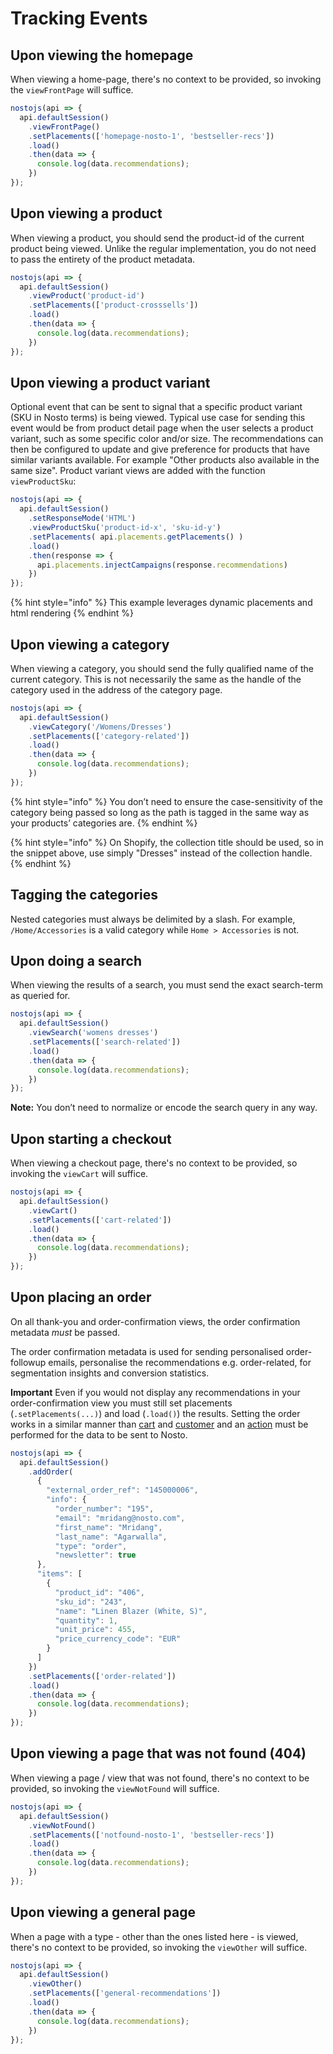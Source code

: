 # Tracking Events

## Upon viewing the homepage

When viewing a home-page, there's no context to be provided, so invoking the `viewFrontPage` will suffice.

```javascript
nostojs(api => {
  api.defaultSession()
    .viewFrontPage()
    .setPlacements(['homepage-nosto-1', 'bestseller-recs'])
    .load()
    .then(data => {
      console.log(data.recommendations);
    })
});
```

## Upon viewing a product

When viewing a product, you should send the product-id of the current product being viewed. Unlike the regular implementation, you do not need to pass the entirety of the product metadata.

```javascript
nostojs(api => {
  api.defaultSession()
    .viewProduct('product-id')
    .setPlacements(['product-crosssells'])
    .load()
    .then(data => {
      console.log(data.recommendations);
    })
});
```

## Upon viewing a product variant

Optional event that can be sent to signal that a specific product variant (SKU in Nosto terms) is being viewed. Typical use case for sending this event would be from product detail page when the user selects a product variant, such as some specific color and/or size. The recommendations can then be configured to update and give preference for products that have similar variants available. For example "Other products also available in the same size". Product variant views are added with the function `viewProductSku`:

```javascript
nostojs(api => {
  api.defaultSession()
    .setResponseMode('HTML')
    .viewProductSku('product-id-x', 'sku-id-y')
    .setPlacements( api.placements.getPlacements() )
    .load()
    .then(response => {
      api.placements.injectCampaigns(response.recommendations)
    })
});
```

{% hint style="info" %}
This example leverages dynamic placements and html rendering
{% endhint %}

## Upon viewing a category

When viewing a category, you should send the fully qualified name of the current category. This is not necessarily the same as the handle of the category used in the address of the category page.

```javascript
nostojs(api => {
  api.defaultSession()
    .viewCategory('/Womens/Dresses')
    .setPlacements(['category-related'])
    .load()
    .then(data => {
      console.log(data.recommendations);
    })
});
```

{% hint style="info" %}
You don’t need to ensure the case-sensitivity of the category being passed so long as the path is tagged in the same way as your products’ categories are.
{% endhint %}

{% hint style="info" %}
On Shopify, the collection title should be used, so in the snippet above, use simply "Dresses" instead of the collection handle.
{% endhint %}

## Tagging the categories

Nested categories must always be delimited by a slash. For example, `/Home/Accessories` is a valid category while `Home > Accessories` is not.

## Upon doing a search

When viewing the results of a search, you must send the exact search-term as queried for.

```javascript
nostojs(api => {
  api.defaultSession()
    .viewSearch('womens dresses')
    .setPlacements(['search-related'])
    .load()
    .then(data => {
      console.log(data.recommendations);
    })
});
```

**Note:** You don’t need to normalize or encode the search query in any way.

## Upon starting a checkout

When viewing a checkout page, there's no context to be provided, so invoking the `viewCart` will suffice.

```javascript
nostojs(api => {
  api.defaultSession()
    .viewCart()
    .setPlacements(['cart-related'])
    .load()
    .then(data => {
      console.log(data.recommendations);
    })
});
```

## Upon placing an order

On all thank-you and order-confirmation views, the order confirmation metadata _must_ be passed.

The order confirmation metadata is used for sending personalised order-followup emails, personalise the recommendations e.g. order-related, for segmentation insights and conversion statistics.

**Important** Even if you would not display any recommendations in your order-confirmation view you must still set placements (`.setPlacements(...)`) and load (`.load()`) the results. Setting the order works in a similar manner than [cart](spa-basics-managing-sessions.md#setting-the-cart) and [customer](spa-basics-managing-sessions.md#setting-the-customer) and an [action](session-api-terminology.md#action) must be performed for the data to be sent to Nosto.

```javascript
nostojs(api => {
  api.defaultSession()
    .addOrder(
      {
        "external_order_ref": "145000006",
        "info": {
          "order_number": "195",
          "email": "mridang@nosto.com",
          "first_name": "Mridang",
          "last_name": "Agarwalla",
          "type": "order",
          "newsletter": true
      },
      "items": [
        {
          "product_id": "406",
          "sku_id": "243",
          "name": "Linen Blazer (White, S)",
          "quantity": 1,
          "unit_price": 455,
          "price_currency_code": "EUR"
        }
      ]
    })
    .setPlacements(['order-related'])
    .load()
    .then(data => {
      console.log(data.recommendations);
    })
});
```

## Upon viewing a page that was not found (404)

When viewing a page / view that was not found, there's no context to be provided, so invoking the `viewNotFound` will suffice.

```javascript
nostojs(api => {
  api.defaultSession()
    .viewNotFound()
    .setPlacements(['notfound-nosto-1', 'bestseller-recs'])
    .load()
    .then(data => {
      console.log(data.recommendations);
    })
});
```

## Upon viewing a general page

When a page with a type - other than the ones listed here - is viewed, there's no context to be provided, so invoking the `viewOther` will suffice.

```javascript
nostojs(api => {
  api.defaultSession()
    .viewOther()
    .setPlacements(['general-recommendations'])
    .load()
    .then(data => {
      console.log(data.recommendations);
    })
});
```
